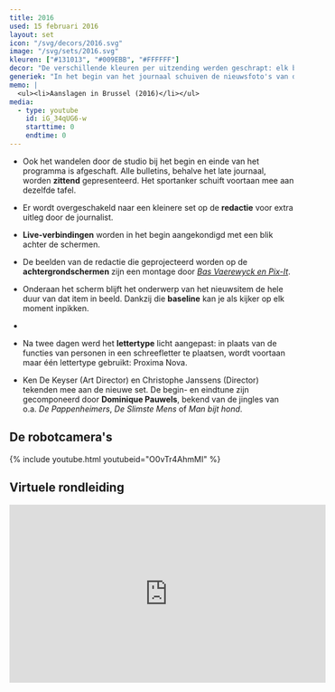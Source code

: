 ```yaml
---
title: 2016
used: 15 februari 2016
layout: set
icon: "/svg/decors/2016.svg"
image: "/svg/sets/2016.svg"
kleuren: ["#131013", "#009EBB", "#FFFFFF"]
decor: "De verschillende kleuren per uitzending werden geschrapt: elk bulletin wordt voortaan uitgezonden in een blauw-wit decor."
generiek: "In het begin van het journaal schuiven de nieuwsfoto's van die dag in beeld terwijl de camera inzoomt op het anker."
memo: |
  <ul><li>Aanslagen in Brussel (2016)</li></ul>
media:
  - type: youtube
    id: iG_34qUG6-w
    starttime: 0
    endtime: 0
---
```


* Ook het wandelen door de studio bij het begin en einde van het programma is afgeschaft. Alle bulletins, behalve het late journaal, worden **zittend** gepresenteerd. Het sportanker schuift voortaan mee aan dezelfde tafel.

* Er wordt overgeschakeld naar een kleinere set op de **redactie** voor extra uitleg door de journalist.

* **Live-verbindingen** worden in het begin aangekondigd met een blik achter de schermen.

* De beelden van de redactie die geprojecteerd worden op de **achtergrondschermen** zijn een montage door <a href="http://basvaerewyck.com/projecten/vrt-journaal" target="_blank"><em>Bas Vaerewyck en Pix-It</em></a>.

* Onderaan het scherm blijft het onderwerp van het nieuwsitem de hele duur van dat item in beeld. Dankzij die **baseline** kan je als kijker op elk moment inpikken.
*
* Na twee dagen werd het **lettertype** licht aangepast: in plaats van de functies van personen in een schreefletter te plaatsen, wordt voortaan maar één lettertype gebruikt: Proxima Nova.

* Ken De Keyser (Art Director) en Christophe Janssens (Director) tekenden mee aan de nieuwe set. De begin- en eindtune zijn gecomponeerd door **Dominique Pauwels**, bekend van de jingles van o.a. <cite>De Pappenheimers</cite>, <cite>De Slimste Mens</cite> of <cite>Man bijt hond</cite>.

## De robotcamera's

{% include youtube.html youtubeid="O0vTr4AhmMI" %}

## Virtuele rondleiding

<div class="videoWrapper">
  <iframe src="https://www.facebook.com/plugins/video.php?href=https%3A%2F%2Fwww.facebook.com%2Fvrtnws%2Fvideos%2F10154534813794622%2F&show_text=0&width=560" width="560" height="315" style="border:none;overflow:hidden" scrolling="no" frameborder="0" allowTransparency="true" allowFullScreen="true"></iframe>
</div>
